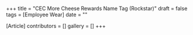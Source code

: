 +++
title = "CEC More Cheese Rewards Name Tag (Rockstar)"
draft = false
tags = [Employee Wear]
date = ""

[Article]
contributors = []
gallery = []
+++